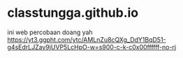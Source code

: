 # classtungga.github.io
ini web percobaan doang yah
https://yt3.ggpht.com/ytc/AMLnZu8cQXg_DdY1BqD51-g4sEdrLJZay9jUVP5LcHpO-w=s900-c-k-c0x00ffffff-no-rj
